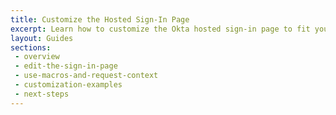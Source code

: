 ```yaml
---
title: Customize the Hosted Sign-In Page
excerpt: Learn how to customize the Okta hosted sign-in page to fit your brand or your applicaiton's look and feel.
layout: Guides
sections: 
 - overview
 - edit-the-sign-in-page
 - use-macros-and-request-context
 - customization-examples
 - next-steps
---
```

